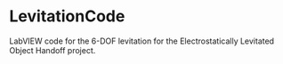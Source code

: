 # LevitationCode
 LabVIEW code for the 6-DOF levitation for the Electrostatically Levitated Object Handoff project.
 
 
